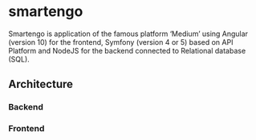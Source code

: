 # smartengo

Smartengo is application of the famous platform ‘Medium’ using Angular (version 10) for the frontend, Symfony (version 4 or 5) based on API Platform and NodeJS for the backend connected to Relational database (SQL).

## Architecture

### Backend


### Frontend
